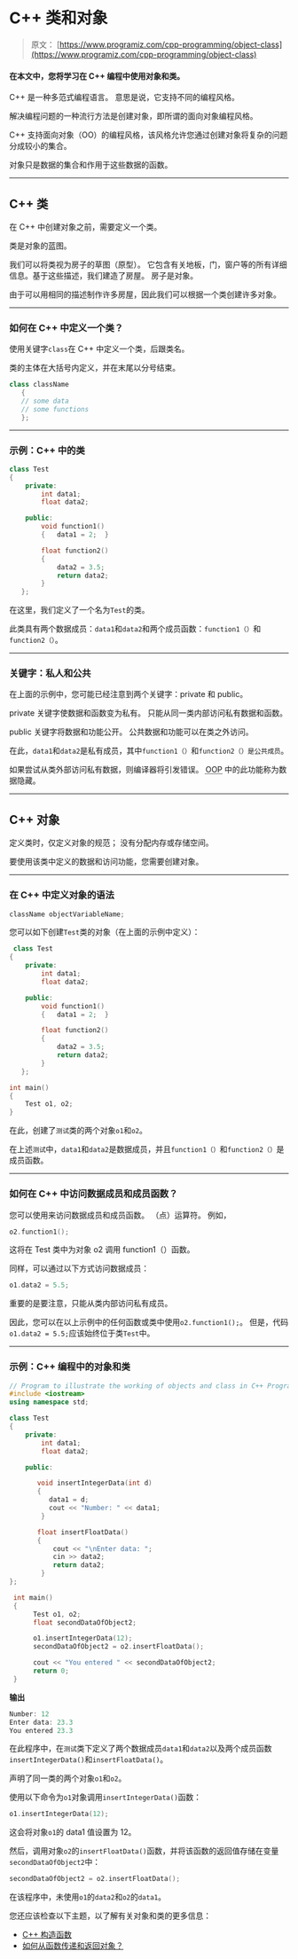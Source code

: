 # C++ 类和对象

> 原文： [https://www.programiz.com/cpp-programming/object-class](https://www.programiz.com/cpp-programming/object-class)

#### 在本文中，您将学习在 C++ 编程中使用对象和类。

C++ 是一种多范式编程语言。 意思是说，它支持不同的编程风格。

解决编程问题的一种流行方法是创建对象，即所谓的面向对象编程风格。

C++ 支持面向对象（OO）的编程风格，该风格允许您通过创建对象将复杂的问题分成较小的集合。

对象只是数据的集合和作用于这些数据的函数。

* * *

## C++ 类

在 C++ 中创建对象之前，需要定义一个类。

类是对象的蓝图。

我们可以将类视为房子的草图（原型）。 它包含有关地板，门，窗户等的所有详细信息。基于这些描述，我们建造了房屋。 房子是对象。

由于可以用相同的描述制作许多房屋，因此我们可以根据一个类创建许多对象。

* * *

### 如何在 C++ 中定义一个类？

使用关键字`class`在 C++ 中定义一个类，后跟类名。

类的主体在大括号内定义，并在末尾以分号结束。

```cpp
class className
   {
   // some data
   // some functions
   };
```

* * *

### 示例：C++ 中的类

```cpp
class Test
{
    private:
        int data1;
        float data2;  

    public:  
        void function1()
        {   data1 = 2;  } 

        float function2()
        { 
            data2 = 3.5;
            return data2;
        }
   };
```

在这里，我们定义了一个名为`Test`的类。

此类具有两个数据成员：`data1`和`data2`和两个成员函数：`function1（）`和`function2（）`。

* * *

### 关键字：私人和公共

在上面的示例中，您可能已经注意到两个关键字：private 和 public。

private 关键字使数据和函数变为私有。 只能从同一类内部访问私有数据和函数。

public 关键字将数据和功能公开。 公共数据和功能可以在类之外访问。

在此，`data1`和`data2`是私有成员，其中`function1（）`和`function2（）是公共成员`。

如果尝试从类外部访问私有数据，则编译器将引发错误。 <abbr title="object-oriented programming">OOP</abbr> 中的此功能称为数据隐藏。

* * *

## C++ 对象

定义类时，仅定义对象的规范； 没有分配内存或存储空间。

要使用该类中定义的数据和访问功能，您需要创建对象。

* * *

### 在 C++ 中定义对象的语法

```cpp
className objectVariableName;
```

您可以如下创建`Test`类的对象（在上面的示例中定义）：

```cpp
 class Test
{
    private:
        int data1;
        float data2;  

    public:  
        void function1()
        {   data1 = 2;  } 

        float function2()
        { 
            data2 = 3.5;
            return data2;
        }
   };

int main()
{
    Test o1, o2;
} 
```

在此，创建了`测试`类的两个对象`o1`和`o2`。

在上述`测试`中，`data1`和`data2`是数据成员，并且`function1（）`和`function2（）`是成员函数。

* * *

### 如何在 C++ 中访问数据成员和成员函数？

您可以使用来访问数据成员和成员函数。 （点）运算符。 例如，

```cpp
o2.function1();
```

这将在 Test 类中为对象 o2 调用 function1（）函数。

同样，可以通过以下方式访问数据成员：

```cpp
o1.data2 = 5.5;
```

重要的是要注意，只能从类内部访问私有成员。

因此，您可以在以上示例中的任何函数或类中使用`o2.function1();`。 但是，代码`o1.data2 = 5.5;`应该始终位于类`Test`中。

* * *

### 示例：C++ 编程中的对象和类

```cpp
// Program to illustrate the working of objects and class in C++ Programming
#include <iostream>
using namespace std;

class Test
{
    private:
        int data1;
        float data2;

    public:

       void insertIntegerData(int d)
       {
          data1 = d;
          cout << "Number: " << data1;
        }

       float insertFloatData()
       {
           cout << "\nEnter data: ";
           cin >> data2;
           return data2;
        }
};

 int main()
 {
      Test o1, o2;
      float secondDataOfObject2;

      o1.insertIntegerData(12);
      secondDataOfObject2 = o2.insertFloatData();

      cout << "You entered " << secondDataOfObject2;
      return 0;
 } 
```

**输出**

```cpp
Number: 12
Enter data: 23.3
You entered 23.3
```

在此程序中，在`测试`类下定义了两个数据成员`data1`和`data2`以及两个成员函数`insertIntegerData()`和`insertFloatData()`。

声明了同一类的两个对象`o1`和`o2`。

使用以下命令为`o1`对象调用`insertIntegerData()`函数：

```cpp
o1.insertIntegerData(12);
```

这会将对象`o1`的 data1 值设置为 12。

然后，调用对象`o2`的`insertFloatData()`函数，并将该函数的返回值存储在变量`secondDataOfObject2`中：

```cpp
secondDataOfObject2 = o2.insertFloatData();
```

在该程序中，未使用`o1`的`data2`和`o2`的`data1`。

您还应该检查以下主题，以了解有关对象和类的更多信息：

*   [C++ 构造函数](/cpp-programming/constructors "C++ constructors")
*   [如何从函数传递和返回对象？](/cpp-programming/pass-return-object-function)